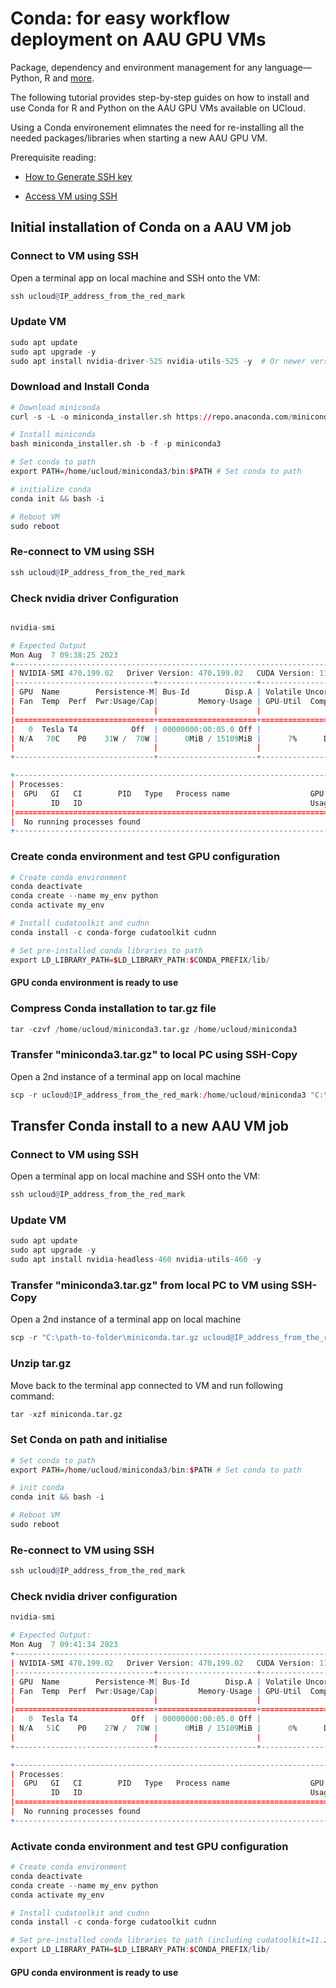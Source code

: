 # Conda: for easy workflow deployment on AAU GPU VMs

Package, dependency and environment management for any language—Python, R and [more](https://docs.conda.io/en/latest/).

The following tutorial provides step-by-step guides on how to install and use Conda for R and Python on the AAU GPU VMs available on UCloud.

Using a Conda environement elimnates the need for re-installing all the needed packages/libraries when starting a new AAU GPU VM.

Prerequisite reading:

- [How to Generate SSH key](/Tutorials/VMs/shh/)

- [Access VM using SSH](/Tutorials/VMs/connectVM/)

## Initial installation of Conda on a AAU VM job

### Connect to VM using SSH

Open a terminal app on local machine and SSH onto the VM:


```R
ssh ucloud@IP_address_from_the_red_mark
```

### Update VM


```R
sudo apt update
sudo apt upgrade -y 
sudo apt install nvidia-driver-525 nvidia-utils-525 -y  # Or newer version
```

### Download and Install Conda 


```R
# Download miniconda 
curl -s -L -o miniconda_installer.sh https://repo.anaconda.com/miniconda/Miniconda3-latest-Linux-x86_64.sh 

# Install miniconda
bash miniconda_installer.sh -b -f -p miniconda3

# Set conda to path
export PATH=/home/ucloud/miniconda3/bin:$PATH # Set conda to path

# initialize conda
conda init && bash -i

# Reboot VM
sudo reboot
```

### Re-connect to VM using SSH 


```R
ssh ucloud@IP_address_from_the_red_mark
```

### Check nvidia driver Configuration


```R

nvidia-smi

# Expected Output
Mon Aug  7 09:38:25 2023
+-----------------------------------------------------------------------------+
| NVIDIA-SMI 470.199.02   Driver Version: 470.199.02   CUDA Version: 11.4     |
|-------------------------------+----------------------+----------------------+
| GPU  Name        Persistence-M| Bus-Id        Disp.A | Volatile Uncorr. ECC |
| Fan  Temp  Perf  Pwr:Usage/Cap|         Memory-Usage | GPU-Util  Compute M. |
|                               |                      |               MIG M. |
|===============================+======================+======================|
|   0  Tesla T4            Off  | 00000000:00:05.0 Off |                    0 |
| N/A   70C    P0    31W /  70W |      0MiB / 15109MiB |      7%      Default |
|                               |                      |                  N/A |
+-------------------------------+----------------------+----------------------+

+-----------------------------------------------------------------------------+
| Processes:                                                                  |
|  GPU   GI   CI        PID   Type   Process name                  GPU Memory |
|        ID   ID                                                   Usage      |
|=============================================================================|
|  No running processes found                                                 |
+-----------------------------------------------------------------------------+
```

### Create conda environment and test GPU configuration

```R
# Create conda environment 
conda deactivate
conda create --name my_env python
conda activate my_env

# Install cudatoolkit and cudnn
conda install -c conda-forge cudatoolkit cudnn

# Set pre-installed conda libraries to path
export LD_LIBRARY_PATH=$LD_LIBRARY_PATH:$CONDA_PREFIX/lib/
```

#### GPU conda environment is ready to use

### Compress Conda installation to tar.gz file

```R
tar -czvf /home/ucloud/miniconda3.tar.gz /home/ucloud/miniconda3
```

### Transfer "miniconda3.tar.gz" to local PC using SSH-Copy

Open a 2nd instance of a terminal app on local machine


```R
scp -r ucloud@IP_address_from_the_red_mark:/home/ucloud/miniconda3 "C:\path-to-folder"
```

## Transfer Conda install to a new AAU VM job

### Connect to VM using SSH

Open a terminal app on local machine and SSH onto the VM:


```R
ssh ucloud@IP_address_from_the_red_mark
```

### Update VM


```R
sudo apt update
sudo apt upgrade -y 
sudo apt install nvidia-headless-460 nvidia-utils-460 -y
```

### Transfer "miniconda3.tar.gz" from local PC to VM using SSH-Copy

Open a 2nd instance of a terminal app on local machine


```R
scp -r "C:\path-to-folder\miniconda.tar.gz ucloud@IP_address_from_the_red_mark:
```

### Unzip tar.gz

Move back to the terminal app connected to VM and run following command:


```R
tar -xzf miniconda.tar.gz
```

### Set Conda on path and initialise 


```R
# Set conda to path
export PATH=/home/ucloud/miniconda3/bin:$PATH # Set conda to path

# init conda
conda init && bash -i

# Reboot VM
sudo reboot
```

### Re-connect to VM using SSH 


```R
ssh ucloud@IP_address_from_the_red_mark
```

### Check nvidia driver configuration


```R
nvidia-smi

# Expected Output:
Mon Aug  7 09:41:34 2023
+-----------------------------------------------------------------------------+
| NVIDIA-SMI 470.199.02   Driver Version: 470.199.02   CUDA Version: 11.4     |
|-------------------------------+----------------------+----------------------+
| GPU  Name        Persistence-M| Bus-Id        Disp.A | Volatile Uncorr. ECC |
| Fan  Temp  Perf  Pwr:Usage/Cap|         Memory-Usage | GPU-Util  Compute M. |
|                               |                      |               MIG M. |
|===============================+======================+======================|
|   0  Tesla T4            Off  | 00000000:00:05.0 Off |                    0 |
| N/A   51C    P0    27W /  70W |      0MiB / 15109MiB |      0%      Default |
|                               |                      |                  N/A |
+-------------------------------+----------------------+----------------------+

+-----------------------------------------------------------------------------+
| Processes:                                                                  |
|  GPU   GI   CI        PID   Type   Process name                  GPU Memory |
|        ID   ID                                                   Usage      |
|=============================================================================|
|  No running processes found                                                 |
+-----------------------------------------------------------------------------+
```

### Activate conda environment and test GPU configuration


```R
# Create conda environment 
conda deactivate
conda create --name my_env python
conda activate my_env

# Install cudatoolkit and cudnn
conda install -c conda-forge cudatoolkit cudnn

# Set pre-installed conda libraries to path (including cudatoolkit=11.2 cudnn=8.1.0 )
export LD_LIBRARY_PATH=$LD_LIBRARY_PATH:$CONDA_PREFIX/lib/
```

#### GPU conda environment is ready to use
